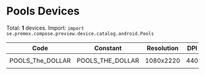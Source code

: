 # Pools Devices

Total: **1** devices. Import: `import se.premex.compose.preview.device.catalog.android.Pools`

| Code | Constant | Resolution | DPI | Compose Spec | Preview Usage |
|------|----------|------------|-----|-------------|---------------|
| POOLS_The_DOLLAR | POOLS_THE_DOLLAR | 1080x2220 | 440 | `spec:width=1080px,height=2220px,dpi=440` | `@Preview(device = Pools.POOLS_THE_DOLLAR)` |

<!-- Generated automatically. Do not edit manually. -->

